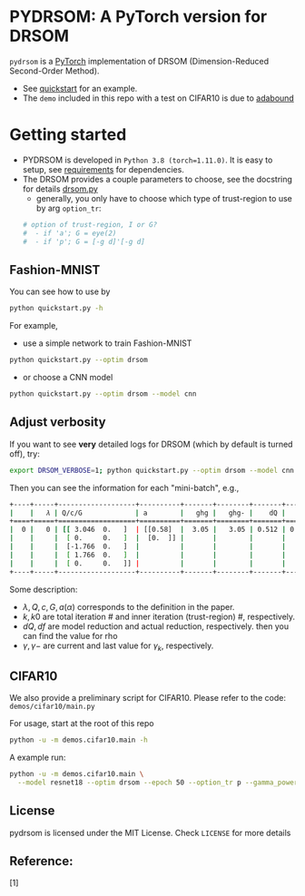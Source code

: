 # PYDRSOM: A PyTorch version for DRSOM



`pydrsom` is a [PyTorch](https://pytorch.org/docs/stable/optim.html) implementation of DRSOM (Dimension-Reduced Second-Order Method).

- See [quickstart](pydrsom/pydrsom/quickstart.py) for an example.
- The `demo` included in this repo with a test on CIFAR10 is due to [adabound](https://github.com/Luolc/AdaBound)

# Getting started

- PYDRSOM is developed in `Python 3.8 (torch=1.11.0)`. It is easy to setup, see [requirements](requirements.txt) for dependencies.
- The DRSOM provides a couple parameters to choose, see the docstring for details [drsom.py](pydrsom/drsom.py)
  - generally, you only have to choose which type of trust-region to use by arg `option_tr`:
  ```python
  # option of trust-region, I or G?
  #  - if 'a'; G = eye(2)
  #  - if 'p'; G = [-g d]'[-g d]
  ```

## Fashion-MNIST

You can see how to use by

```bash
python quickstart.py -h
```

For example,
- use a simple network to train Fashion-MNIST

```bash
python quickstart.py --optim drsom
```

- or choose a CNN model
```bash
python quickstart.py --optim drsom --model cnn
```

## Adjust verbosity

If you want to see **very** detailed logs for DRSOM (which by default is turned off), try:

```bash
export DRSOM_VERBOSE=1; python quickstart.py --optim drsom --model cnn
```

Then you can see the information for each "mini-batch", e.g.,

```bash
+----+-----+-------------------+----------+-------+--------+-------+-------+-------+-------+---------+-------+-------+------+--------+------+
|    |   𝜆 | Q/c/G             | a        |   ghg |   ghg- |    dQ |    df |   rho |   acc |   acc-𝜆 |     𝛄 |    𝛄- |    f |      k |   k0 |
+====+=====+===================+==========+=======+========+=======+=======+=======+=======+=========+=======+=======+======+========+======+
|  0 |   0 | [[ 3.046  0.   ]  | [[0.58]  |  3.05 |   3.05 | 0.512 | 0.498 | 0.973 |     1 |       1 | 1e-12 | 1e-06 | 2.31 |     +0 |    1 |
|    |     |  [ 0.     0.   ]  |  [0.  ]] |       |        |       |       |       |       |         |       |       |      |        |      |
|    |     |  [-1.766  0.   ]  |          |       |        |       |       |       |       |         |       |       |      |        |      |
|    |     |  [ 1.766  0.   ]  |          |       |        |       |       |       |       |         |       |       |      |        |      |
|    |     |  [ 0.     0.   ]] |          |       |        |       |       |       |       |         |       |       |      |        |      |
+----+-----+-------------------+----------+-------+--------+-------+-------+-------+-------+---------+-------+-------+------+--------+------+
```

Some description:

- $\lambda, Q, c, G, a (\alpha)$ corresponds to the definition in the paper.
- $k, k0$ are total iteration # and inner iteration (trust-region) #, respectively.
- $dQ, df$ are model reduction and actual reduction, respectively. then you can find the value for rho
- $\gamma, \gamma-$ are current and last value for $\gamma_k$, respectively.

## CIFAR10
We also provide a preliminary script for CIFAR10. Please refer to the code: `demos/cifar10/main.py`

For usage, start at the root of this repo

```bash
python -u -m demos.cifar10.main -h
```
A example run:

```bash
python -u -m demos.cifar10.main \
  --model resnet18 --optim drsom --epoch 50 --option_tr p --gamma_power 1e3
```

## License
pydrsom is licensed under the MIT License. Check `LICENSE` for more details

## Reference:
[1] 